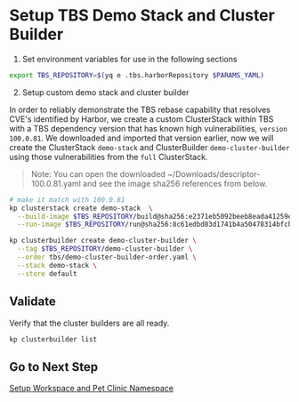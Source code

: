 # Setup TBS Demo Stack and Cluster Builder

1. Set environment variables for use in the following sections

```bash
export TBS_REPOSITORY=$(yq e .tbs.harborRepository $PARAMS_YAML)
```

2. Setup custom demo stack and cluster builder

In order to reliably demonstrate the TBS rebase capability that resolves CVE's identified by Harbor, we create a custom ClusterStack within TBS with a TBS dependency version that has known high vulnerabilities, `version 100.0.81`.  We downloaded and imported that version earlier, now we will create the ClusterStack `demo-stack` and ClusterBuilder `demo-cluster-builder` using those vulnerabilities from the `full` ClusterStack.

>Note: You can open the downloaded ~/Downloads/descriptor-100.0.81.yaml and see the image sha256 references from below.

```bash
# make it match with 100.0.81
kp clusterstack create demo-stack  \
  --build-image $TBS_REPOSITORY/build@sha256:e2371eb5092beeb8eada41259e3b070ab2a0037218a28105c0fea590b3b57cb5 \
  --run-image $TBS_REPOSITORY/run@sha256:8c61edbd83d1741b4a50478314bfcb6aea7defa65205fe56044db4ed34874155

kp clusterbuilder create demo-cluster-builder \
  --tag $TBS_REPOSITORY/demo-cluster-builder \
  --order tbs/demo-cluster-builder-order.yaml \
  --stack demo-stack \
  --store default
```

## Validate

Verify that the cluster builders are all ready.

```bash
kp clusterbuilder list
```

## Go to Next Step

[Setup Workspace and Pet Clinic Namespace](04-petclinic-workspace.md)
